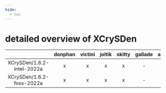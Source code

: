 ```yaml
---
hide:
  - toc
---
```


detailed overview of XCrySDen
=============================

| |donphan|victini|joltik|skitty|gallade|accelgor|swalot|doduo|
| :---: | :---: | :---: | :---: | :---: | :---: | :---: | :---: | :---: |
|XCrySDen/1.6.2-intel-2022a|x|x|x|x|-|x|x|x|
|XCrySDen/1.6.2-foss-2022a|x|x|x|x|-|x|x|x|
